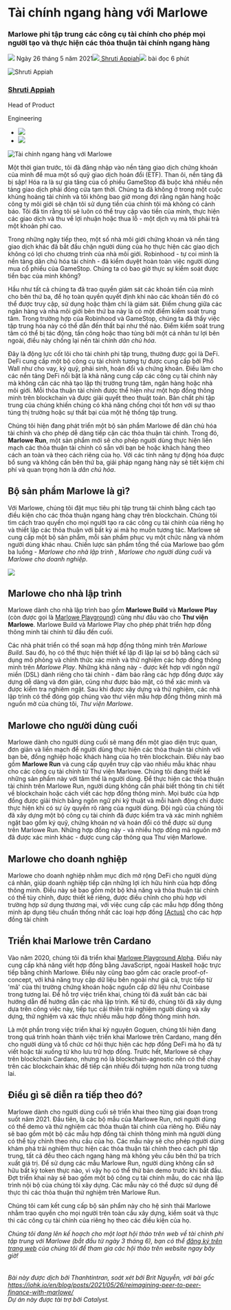 # Tài chính ngang hàng với Marlowe

### **Marlowe phi tập trung các công cụ tài chính cho phép mọi người tạo và thực hiện các thỏa thuận tài chính ngang hàng**

![](img/2021-05-26-reimagining-peer-to-peer-finance-with-marlowe.002.png) Ngày 26 tháng 5 năm 2021![](img/2021-05-26-reimagining-peer-to-peer-finance-with-marlowe.002.png)[ Shruti Appiah](tmp//en/blog/authors/shruti-appiah/page-1/)![](img/2021-05-26-reimagining-peer-to-peer-finance-with-marlowe.003.png) bài đọc 6 phút

![Shruti Appiah](img/2021-05-26-reimagining-peer-to-peer-finance-with-marlowe.004.png)[](tmp//en/blog/authors/shruti-appiah/page-1/)

### [**Shruti Appiah**](tmp//en/blog/authors/shruti-appiah/page-1/)

Head of Product

Engineering

- ![](img/2021-05-26-reimagining-peer-to-peer-finance-with-marlowe.005.png)[](https://www.linkedin.com/in/shrutiappiah/ "LinkedIn")
- ![](img/2021-05-26-reimagining-peer-to-peer-finance-with-marlowe.006.png)[](https://github.com/ShrutiAppiah "GitHub")

![Tài chính ngang hàng với Marlowe](img/2021-05-26-reimagining-peer-to-peer-finance-with-marlowe.007.jpeg)

Một thời gian trước, tôi đã đăng nhập vào nền tảng giao dịch chứng khoán của mình để mua một số quỹ giao dịch hoán đổi (ETF). Than ôi, nền tảng đã bị sập! Hóa ra là sự gia tăng của cổ phiếu GameStop đã buộc khá nhiều nền tảng giao dịch phải đóng cửa tạm thời. Chúng ta đã không ở trong một cuộc khủng hoảng tài chính và tôi không bao giờ mong đợi rằng ngân hàng hoặc công ty môi giới sẽ chặn tôi sử dụng tiền của chính tôi mà không có cảnh báo. Tôi đã tin rằng tôi sẽ luôn có thể truy cập vào tiền của mình, thực hiện các giao dịch và thu về lợi nhuận hoặc thua lỗ - một dịch vụ mà tôi phải trả một khoản phí cao.

Trong những ngày tiếp theo, một số nhà môi giới chứng khoán và nền tảng giao dịch khác đã bắt đầu chặn người dùng của họ thực hiện các giao dịch không có lợi cho chương trình của nhà môi giới. Robinhood - tự coi mình là nền tảng dân chủ hóa tài chính - đã kiểm duyệt hoàn toàn việc người dùng mua cổ phiếu của GameStop. Chúng ta có bao giờ thực sự kiểm soát được tiền bạc của mình không?

Hầu như tất cả chúng ta đã trao quyền giám sát các khoản tiền của mình cho bên thứ ba, để họ toàn quyền quyết định khi nào các khoản tiền đó có thể được truy cập, sử dụng hoặc thậm chí là giám sát. Điểm chung giữa các ngân hàng và nhà môi giới bên thứ ba này là có một điểm kiểm soát trung tâm. Trong trường hợp của Robinhood và GameStop, chúng ta đã thấy việc tập trung hóa này có thể dẫn đến thất bại như thế nào. Điểm kiểm soát trung tâm có thể bị tác động, tấn công hoặc thao túng bởi một cá nhân tư lợi bên ngoài, điều này chống lại nền tài chính *dân chủ hóa*.

Đây là động lực cốt lõi cho tài chính phi tập trung, thường được gọi là DeFi. DeFi cung cấp một bộ công cụ tài chính tương tự được cung cấp bởi Phố Wall như cho vay, ký quỹ, phái sinh, hoán đổi và chứng khoán. Điều làm cho các nền tảng DeFi nổi bật là khả năng cung cấp các công cụ tài chính này mà không cần các nhà tạo lập thị trường trung tâm, ngân hàng hoặc nhà môi giới. Mỗi thỏa thuận tài chính được thể hiện như một hợp đồng thông minh trên blockchain và được giải quyết theo thuật toán. Bản chất phi tập trung của chúng khiến chúng có khả năng chống chọi tốt hơn với sự thao túng thị trường hoặc sự thất bại của một hệ thống tập trung.

Chúng tôi hiện đang phát triển một bộ sản phẩm Marlowe để dân chủ hóa tài chính và cho phép dễ dàng tiếp cận các thỏa thuận tài chính. Trong đó, **Marlowe Run**, một sản phẩm mới sẽ cho phép người dùng thực hiện liền mạch các thỏa thuận tài chính có sẵn với bạn bè hoặc khách hàng theo cách an toàn và theo cách riêng của họ. Với các tính năng tự động hóa được bổ sung và không cần bên thứ ba, giải pháp ngang hàng này sẽ tiết kiệm chi phí và quan trọng hơn là *dân chủ hóa*.

## **Bộ sản phẩm Marlowe là gì?**

Với Marlowe, chúng tôi đặt mục tiêu phi tập trung tài chính bằng cách tạo điều kiện cho các thỏa thuận ngang hàng chạy trên blockchain. Chúng tôi tìm cách trao quyền cho mọi người tạo ra các công cụ tài chính của riêng họ và thiết lập các thỏa thuận với bất kỳ ai mà họ muốn tương tác. Marlowe sẽ cung cấp một bộ sản phẩm, mỗi sản phẩm phục vụ một chức năng và nhóm người dùng khác nhau. Chiến lược sản phẩm tổng thể của Marlowe bao gồm ba luồng - *Marlowe cho nhà lập trình* , *Marlowe cho người dùng cuối* và *Marlowe cho doanh nghiệp*.

![](img/2021-05-26-reimagining-peer-to-peer-finance-with-marlowe.008.png)

## **Marlowe cho nhà lập trình**

Marlowe dành cho nhà lập trình bao gồm **Marlowe Build** và **Marlowe Play** (còn được gọi là [Marlowe Playground](https://alpha.marlowe.iohkdev.io/#/)) cũng như đầu vào cho  **Thư viện Marlowe**. Marlowe Build và Marlowe Play cho phép phát triển hợp đồng thông minh tài chính từ đầu đến cuối.

Các nhà phát triển có thể soạn mã hợp đồng thông minh trên *Marlowe Build*. Sau đó, họ có thể thực hiện thiết kế lặp đi lặp lại sơ bộ bằng cách sử dụng mô phỏng và chính thức xác minh và thử nghiệm các hợp đồng thông minh trên *Marlowe Play*. Những khả năng này - được kết hợp với ngôn ngữ miền (DSL) dành riêng cho tài chính - đảm bảo rằng các hợp đồng được xây dựng dễ dàng và đơn giản, cũng như được bảo mật, có thể xác minh và được kiểm tra nghiêm ngặt. Sau khi được xây dựng và thử nghiệm, các nhà lập trình có thể đóng góp chúng vào thư viện mẫu hợp đồng thông minh mã nguồn mở của chúng tôi, *Thư viện Marlowe*.

## **Marlowe cho người dùng cuối**

Marlowe dành cho người dùng cuối sẽ mang đến một giao diện trực quan, đơn giản và liền mạch để người dùng thực hiện các thỏa thuận tài chính với bạn bè, đồng nghiệp hoặc khách hàng của họ trên blockchain. Điều này bao gồm **Marlowe Run** và cung cấp quyền truy cập vào nhiều mẫu khác nhau cho các công cụ tài chính từ Thư viện Marlowe. Chúng tôi đang thiết kế những sản phẩm này với tâm thế là người dùng. Để thực hiện các thỏa thuận tài chính trên Marlowe Run, người dùng không cần phải biết thông tin chi tiết về blockchain hoặc cách viết các hợp đồng thông minh. Mọi bước của hợp đồng được giải thích bằng ngôn ngữ phi kỹ thuật và mỗi hành động chỉ được thực hiện khi có sự ủy quyền rõ ràng của người dùng. Đội ngũ của chúng tôi đã xây dựng một bộ công cụ tài chính đã được kiểm tra và xác minh nghiêm ngặt bao gồm ký quỹ, chứng khoán nợ và hoán đổi có thể được sử dụng trên Marlowe Run. Những hợp đồng này - và nhiều hợp đồng mã nguồn mở đã được xác minh khác - được cung cấp thông qua Thư viện Marlowe.

## **Marlowe cho doanh nghiệp**

Marlowe cho doanh nghiệp nhằm mục đích mở rộng DeFi cho người dùng cá nhân, giúp doanh nghiệp tiếp cận những lợi ích hữu hình của hợp đồng thông minh. Điều này sẽ bao gồm một bộ khả năng và thỏa thuận tài chính có thể tùy chỉnh, được thiết kế riêng, được điều chỉnh cho phù hợp với trường hợp sử dụng thương mại, với việc cung cấp các mẫu hợp đồng thông minh áp dụng tiêu chuẩn thống nhất các loại hợp đồng [(Actus)](https://www.actusfrf.org/) cho các hợp đồng tài chính

## **Triển khai Marlowe trên Cardano**

Vào năm 2020, chúng tôi đã triển khai [Marlowe Playground Alpha](https://alpha.marlowe.iohkdev.io/#/). Điều này cung cấp khả năng viết hợp đồng bằng JavaScript, ngoài Haskell hoặc trực tiếp bằng chính Marlowe. Điều này cũng bao gồm các oracle proof-of-concept, với khả năng truy cập dữ liệu bên ngoài như giá cả, trực tiếp từ 'mã' của thị trường chứng khoán hoặc nguồn cấp dữ liệu như Coinbase trong tương lai. Để hỗ trợ việc triển khai, chúng tôi đã xuất bản các bài hướng dẫn để hướng dẫn các nhà lập trình. Kể từ đó, chúng tôi đã xây dựng dựa trên công việc này, tiếp tục cải thiện trải nghiệm người dùng và xây dựng, thử nghiệm và xác thực nhiều mẫu hợp đồng thông minh hơn.

Là một phần trong việc triển khai kỷ nguyên Goguen, chúng tôi hiện đang trong quá trình hoàn thành việc triển khai Marlowe trên Cardano, mang đến cho người dùng và tổ chức cơ hội thực hiện các hợp đồng DeFi mà họ đã tự viết hoặc tải xuống từ kho lưu trữ hợp đồng. Trước hết, Marlowe sẽ chạy trên blockchain Cardano, nhưng nó là blockchain-agnostic nên có thể chạy trên các blockchain khác để tiếp cận nhiều đối tượng hơn nữa trong tương lai.

## **Điều gì sẽ diễn ra tiếp theo đó?**

Marlowe dành cho người dùng cuối sẽ triển khai theo từng giai đoạn trong suốt năm 2021. Đầu tiên, là các bộ mẫu của Marlowe Run, nơi người dùng có thể demo và thử nghiệm các thỏa thuận tài chính của riêng họ. Điều này sẽ bao gồm một bộ các mẫu hợp đồng tài chính thông minh  mà người dùng có thể tùy chỉnh theo nhu cầu của họ. Các mẫu này sẽ cho phép người dùng khám phá trải nghiệm thực hiện các thỏa thuận tài chính theo cách phi tập trung, tất cả đều theo cách ngang hàng mà không yêu cầu bên thứ ba trích xuất giá trị. Để sử dụng các mẫu Marlowe Run, người dùng không cần sở hữu bất kỳ token thực nào, vì vậy họ có thể thử bản demo trước khi bắt đầu. Đợt triển khai này sẽ bao gồm một bộ công cụ tài chính mẫu, do các nhà lập trình nội bộ của chúng tôi xây dựng. Các mẫu này có thể được sử dụng để thực thi các thỏa thuận thử nghiệm trên Marlowe Run.

Chúng tôi cam kết cung cấp bộ sản phẩm này cho hệ sinh thái Marlowe nhằm trao quyền cho mọi người trên toàn cầu xây dựng, kiểm soát và thực thi các công cụ tài chính của riêng họ theo các điều kiện của họ.

*Chúng tôi đang lên kế hoạch cho một loạt hội thảo trên web về tài chính phi tập trung với Marlowe (bắt đầu từ ngày 3 tháng 6), bạn có thể [đăng ký trên trang web](https://webinar.marlowe-finance.io/) của chúng tôi để tham gia các hội thảo trên website ngay bây giờ!<br><br><br>Bài này được dịch bởi Thanhtintran, soát xét bởi Brit Nguyễn, <a>với bài gốc https://iohk.io/en/blog/posts/2021/05/26/reimagining-peer-to-peer-finance-with-marlowe/</a><br><em>Dự án này được tài trợ bởi Catalyst.</em>*
